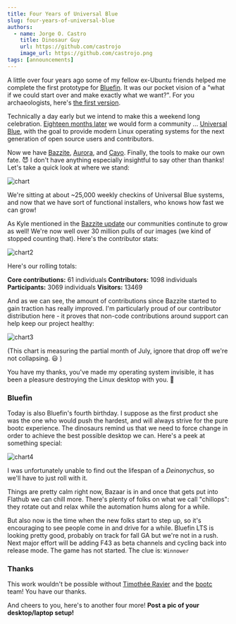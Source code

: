```yaml
--- 
title: Four Years of Universal Blue
slug: four-years-of-universal-blue
authors:
  - name: Jorge O. Castro
    title: Dinosaur Guy
    url: https://github.com/castrojo
    image_url: https://github.com/castrojo.png
tags: [announcements]
---
```



A little over four years ago some of my fellow ex-Ubuntu friends helped me complete the first prototype for [Bluefin](https://projectbluefin.io). It was our pocket vision of a "what if we could start over and make exactly what we want?". For you archaeologists, here's [the first version](https://github.com/castrojo/ublue/tree/e0f113a98b98bb0782ecf9314e5348b60d7f2357). 

Technically a day early but we intend to make this a weekend long celebration. [Eighteen months later](https://github.com/castrojo/ublue-image) we would form a community  ... [Universal Blue](https://universal-blue.org), with the goal to provide modern Linux operating systems for the next generation of open source users and contributors. 

Now we have [Bazzite](https://bazzite.gg/), [Aurora](https://getaurora.dev/), and [Cayo](https://github.com/ublue-os/cayo).  Finally, the tools to make our own fate. :smiling_imp: I don't have anything especially insightful to say other than thanks! Let's take a quick look at where we stand:

![chart](https://github.com/user-attachments/assets/8bb0acf8-3881-4746-b1e2-c74f06de7e9d)

We're sitting at about ~25,000 weekly checkins of Universal Blue systems, and now that we have sort of functional installers, who knows how fast we can grow!

As Kyle mentioned in the [Bazzite update](https://universal-blue.discourse.group/t/bazzite-july-2025-update-bazaar-z13-kernel-6-15-steam-hardware-survey/9501) our communities continute to grow as well! We're now well over 30 million pulls of our images (we kind of stopped counting that). Here's the contributor stats:

![chart2](https://github.com/user-attachments/assets/c1159002-a693-4c91-8c42-6c57002c0464)

Here's our rolling totals: 

**Core contributions:** 61 individuals
**Contributors:** 1098 individuals
**Participants:** 3069 individuals
**Visitors:** 13469

And as we can see, the amount of contributions since Bazzite started to gain traction has really improved. I'm particularly proud of our contributor distribution here - it proves that non-code contributions around support can help keep our project healthy: 

![chart3](https://github.com/user-attachments/assets/55826b39-9524-4c68-8529-8f51a4b5ced2)

(This chart is measuring the partial month of July, ignore that drop off we're not collapsing. :smiley: ) 

You have my thanks, you've made my operating system invisible, it has been a pleasure destroying the Linux desktop with you.  :blue_heart: 

### Bluefin

Today is also Bluefin's fourth birthday. I suppose as the first product she was the one who would push the hardest, and will always strive for the pure bootc experience. The dinosaurs remind us that we need to force change in order to achieve the best possible desktop we can. Here's a peek at something special: 

![chart4](https://github.com/user-attachments/assets/dc2d23a7-d954-4e57-bfae-b5ced04d15f7)

I was unfortunately unable to find out the lifespan of a *Deinonychus*, so we'll have to just roll with it. 

Things are pretty calm right now, Bazaar is in and once that gets put into Flathub we can chill more. There's plenty of folks on what we call "chillops": they rotate out and relax while the automation hums along for a while. 

But also now is the time when the new folks start to step up, so it's encouraging to see people come in and drive for a while. Bluefin LTS is looking pretty good, probably on track for fall GA but we're not in a rush. Next major effort will be adding F43 as beta channels and cycling back into release mode. The game has not started. The clue is: `Winnower`

### Thanks

This work wouldn't be possible without [Timothée Ravier](https://github.com/travier) and the [bootc](https://github.com/bootc-dev/bootc) team! You have our thanks. 

And cheers to you, here's to another four more! **Post a pic of your desktop/laptop setup!**
